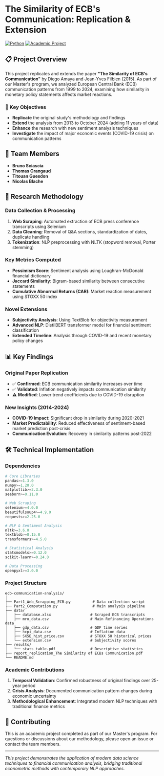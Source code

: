 # The Similarity of ECB's Communication: Replication & Extension

[![Python](https://img.shields.io/badge/Python-3.8+-blue.svg)](https://www.python.org/downloads/)
[![Academic Project](https://img.shields.io/badge/Type-Academic%20Research-orange.svg)](https://github.com)

## 📋 Project Overview

This project replicates and extends the paper **"The Similarity of ECB's Communication"** by Diego Amaya and Jean-Yves Filbien (2015). As part of our Master's program, we analyzed European Central Bank (ECB) communication patterns from 1999 to 2024, examining how similarity in monetary policy statements affects market reactions.

### 🎯 Key Objectives

- **Replicate** the original study's methodology and findings
- **Extend** the analysis from 2013 to October 2024 (adding 11 years of data)
- **Enhance** the research with new sentiment analysis techniques
- **Investigate** the impact of major economic events (COVID-19 crisis) on communication patterns

## 👥 Team Members

- **Bruno Sciascia**
- **Thomas Grangaud** 
- **Titouan Guesdon**
- **Nicolas Blache**


## 🔬 Research Methodology

### Data Collection & Processing
1. **Web Scraping**: Automated extraction of ECB press conference transcripts using Selenium
2. **Data Cleaning**: Removal of Q&A sections, standardization of dates, duplicate handling
3. **Tokenization**: NLP preprocessing with NLTK (stopword removal, Porter stemming)

### Key Metrics Computed
- **Pessimism Score**: Sentiment analysis using Loughran-McDonald financial dictionary
- **Jaccard Similarity**: Bigram-based similarity between consecutive statements
- **Cumulative Abnormal Returns (CAR)**: Market reaction measurement using STOXX 50 index

### Novel Extensions
- **Subjectivity Analysis**: Using TextBlob for objectivity measurement
- **Advanced NLP**: DistilBERT transformer model for financial sentiment classification
- **Extended Timeline**: Analysis through COVID-19 and recent monetary policy changes

## 📊 Key Findings

### Original Paper Replication
- ✅ **Confirmed**: ECB communication similarity increases over time
- ✅ **Validated**: Inflation negatively impacts communication similarity
- ⚠️ **Modified**: Lower trend coefficients due to COVID-19 disruption

### New Insights (2014-2024)
- **COVID-19 Impact**: Significant drop in similarity during 2020-2021
- **Market Predictability**: Reduced effectiveness of sentiment-based market prediction post-crisis
- **Communication Evolution**: Recovery in similarity patterns post-2022

## 🛠️ Technical Implementation

### Dependencies
```python
# Core Libraries
pandas>=1.3.0
numpy>=1.20.0
matplotlib>=3.3.0
seaborn>=0.11.0

# Web Scraping
selenium>=4.0.0
beautifulsoup4>=4.9.0
requests>=2.25.0

# NLP & Sentiment Analysis
nltk>=3.6.0
textblob>=0.15.0
transformers>=4.5.0

# Statistical Analysis
statsmodels>=0.12.0
scikit-learn>=0.24.0

# Data Processing
openpyxl>=3.0.0
```

### Project Structure
```
ecb-communication-analysis/
│
├── Part1_Web_Scrapping_ECB.py          # Data collection script
├── Part2_Computation.py                # Main analysis pipeline
├── data/
│   ├── database.xlsx                  # Scraped ECB transcripts
│   ├── mro_data.csv                   # Main Refinancing Operations data
│   ├── gdp_data.csv                   # GDP time series
│   ├── hcpi_data.csv                  # Inflation data
│   ├── SX5E_hist_price.csv            # STOXX 50 historical prices
│   └── extension.csv                  # Subjectivity scores
├── results/
│   └── stats_table.pdf                # Descriptive statistics
├── report_replication_The Similarity of ECBs Communication.pdf
└── README.md
```

### Academic Contributions
1. **Temporal Validation**: Confirmed robustness of original findings over 25-year period
2. **Crisis Analysis**: Documented communication pattern changes during economic uncertainty
3. **Methodological Enhancement**: Integrated modern NLP techniques with traditional finance metrics

## 🤝 Contributing

This is an academic project completed as part of our Master's program. For questions or discussions about our methodology, please open an issue or contact the team members.

---

*This project demonstrates the application of modern data science techniques to financial communication analysis, bridging traditional econometric methods with contemporary NLP approaches.*
